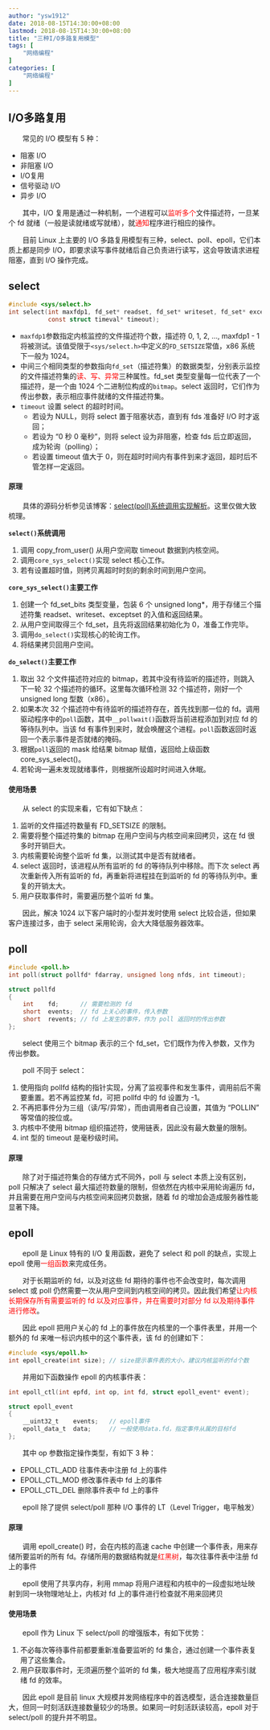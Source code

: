 ```yaml
---
author: "ysw1912"
date: 2018-08-15T14:30:00+08:00
lastmod: 2018-08-15T14:30:00+08:00
title: "三种I/O多路复用模型"
tags: [
    "网络编程"
]
categories: [
    "网络编程"
]
---
```


## I/O多路复用

&emsp;&emsp;常见的 I/O 模型有 5 种：

- 阻塞 I/O
- 非阻塞 I/O
- I/O复用
- 信号驱动 I/O
- 异步 I/O

&emsp;&emsp;其中，I/O 复用是通过一种机制，一个进程可以<font color=#ff0000>监听多个</font>文件描述符，一旦某个 fd 就绪（一般是读就绪或写就绪），就<font color=#ff0000>通知</font>程序进行相应的操作。

&emsp;&emsp;目前 Linux 上主要的 I/O 多路复用模型有三种，select、poll、epoll，它们本质上都是同步 I/O，即要求读写事件就绪后自己负责进行读写，这会导致请求进程阻塞，直到 I/O 操作完成。

## select

```c
#include <sys/select.h>
int select(int maxfdp1, fd_set* readset, fd_set* writeset, fd_set* exceptset, 
           const struct timeval* timeout);
```

- `maxfdp1`参数指定内核监控的文件描述符个数，描述符 0, 1, 2, ..., maxfdp1 - 1 将被测试。该值受限于`<sys/select.h>`中定义的`FD_SETSIZE`常值，x86 系统下一般为 1024。
- 中间三个相同类型的参数指向`fd_set`（描述符集）的数据类型，分别表示监控的文件描述符集的<font color=#ff0000>读、写、异常</font>三种属性。fd_set 类型变量每一位代表了一个描述符，是一个由 1024 个二进制位构成的`bitmap`。select 返回时，它们作为传出参数，表示相应事件就绪的文件描述符集。
- `timeout` 设置 select 的超时时间。
  - 若设为 NULL，则将 select 置于阻塞状态，直到有 fds 准备好 I/O 时才返回；
  - 若设为 “0 秒 0 毫秒”，则将 select 设为非阻塞，检查 fds 后立即返回，成为轮询（polling）；
  - 若设置 timeout 值大于 0，则在超时时间内有事件到来才返回，超时后不管怎样一定返回。

#### 原理

&emsp;&emsp;具体的源码分析参见该博客：[select(poll)系统调用实现解析](https://blog.csdn.net/lizhiguo0532/article/details/6568964)。这里仅做大致梳理。

**`select()`系统调用**

1. 调用 copy_from_user() 从用户空间取 timeout 数据到内核空间。
2. 调用`core_sys_select()`实现 select 核心工作。
3. 若有设置超时值，则拷贝离超时时刻的剩余时间到用户空间。

**`core_sys_select()`主要工作**

1. 创建一个 fd_set_bits 类型变量，包装 6 个 unsigned long*，用于存储三个描述符集 readset、writeset、exceptset 的入值和返回结果。
2. 从用户空间取得三个 fd_set，且先将返回结果初始化为 0，准备工作完毕。
3. 调用`do_select()`实现核心的轮询工作。
4. 将结果拷贝回用户空间。

**`do_select()`主要工作**

1. 取出 32 个文件描述符对应的 bitmap，若其中没有待监听的描述符，则跳入下一轮 32 个描述符的循环。这里每次循环检测 32 个描述符，刚好一个 unsigned long 型数（x86）。
2. 如果本次 32 个描述符中有待监听的描述符存在，首先找到那一位的 fd。调用驱动程序中的`poll`函数，其中`__pollwait()`函数将当前进程添加到对应 fd 的等待队列中。当该 fd 有事件到来时，就会唤醒这个进程。`poll`函数返回时返回一个表示事件是否就绪的掩码。
3. 根据`poll`返回的 mask 给结果 bitmap 赋值，返回给上级函数 core_sys_select()。
4. 若轮询一遍未发现就绪事件，则根据所设超时时间进入休眠。

#### 使用场景

&emsp;&emsp;从 select 的实现来看，它有如下缺点：

1. 监听的文件描述符数量有 FD_SETSIZE 的限制。
2. 需要将整个描述符集的 bitmap 在用户空间与内核空间来回拷贝，这在 fd 很多时开销巨大。
3. 内核需要轮询整个监听 fd 集，以测试其中是否有就绪者。
4. select 返回时，该进程从所有监听的 fd 的等待队列中移除。而下次 select 再次重新传入所有监听的 fd，再重新将进程挂在到监听的 fd 的等待队列中。重复的开销太大。
5. 用户获取事件时，需要遍历整个监听 fd 集。

&emsp;&emsp;因此，解决 1024 以下客户端时的小型并发时使用 select 比较合适，但如果客户连接过多，由于 select 采用轮询，会大大降低服务器效率。

## poll

```c
#include <poll.h>
int poll(struct pollfd* fdarray, unsigned long nfds, int timeout);

struct pollfd
{
    int    fd;		// 需要检测的 fd
    short  events;	// fd 上关心的事件，传入参数
    short  revents;	// fd 上发生的事件，作为 poll 返回时的传出参数
};
```

&emsp;&emsp;select 使用三个 bitmap 表示的三个 fd_set，它们既作为传入参数，又作为传出参数。

&emsp;&emsp;poll 不同于 select：

1. 使用指向 pollfd 结构的指针实现，分离了监视事件和发生事件，调用前后不需要重置。若不再监控某 fd，可把 pollfd 中的 fd 设置为 -1。
2. 不再把事件分为三组（读/写/异常），而由调用者自己设置，其值为 “POLLIN” 等常值的按位或。
3. 内核中不使用 bitmap 组织描述符，使用链表，因此没有最大数量的限制。
4. int 型的 timeout 是毫秒级时间。

#### 原理

&emsp;&emsp;除了对于描述符集合的存储方式不同外，poll 与 select 本质上没有区别，poll 只解决了 select 最大描述符数量的限制，但依然在内核中采用轮询遍历 fd，并且需要在用户空间与内核空间来回拷贝数据，随着 fd 的增加会造成服务器性能显著下降。

## epoll

&emsp;&emsp;epoll 是 Linux 特有的 I/O 复用函数，避免了 select 和 poll 的缺点，实现上 epoll 使用<font color=#ff0000>一组函数</font>来完成任务。

&emsp;&emsp;对于长期监听的 fd，以及对这些 fd 期待的事件也不会改变时，每次调用 select 或 poll 仍然需要一次从用户空间到内核空间的拷贝。因此我们希望<font color=#ff0000>让内核长期保存所有需要监听的 fd 以及对应事件，并在需要时对部分 fd 以及期待事件进行修改</font>。

&emsp;&emsp;因此 epoll 把用户关心的 fd 上的事件放在内核里的一个事件表里，并用一个额外的 fd 来唯一标识内核中的这个事件表，该 fd 的创建如下：

```c
#include <sys/epoll.h>
int epoll_create(int size);	// size提示事件表的大小，建议内核监听的fd个数
```

&emsp;&emsp;并用如下函数操作 epoll 的内核事件表：
```c
int epoll_ctl(int epfd, int op, int fd, struct epoll_event* event);

struct epoll_event
{
    __uint32_t    events;	// epoll事件
    epoll_data_t  data;		// 一般使用data.fd，指定事件从属的目标fd
};
```

&emsp;&emsp;其中 op 参数指定操作类型，有如下 3 种：

- EPOLL_CTL_ADD 往事件表中注册 fd 上的事件
- EPOLL_CTL_MOD 修改事件表中 fd 上的事件
- EPOLL_CTL_DEL 删除事件表中 fd 上的事件

&emsp;&emsp;epoll 除了提供 select/poll 那种 I/O 事件的 LT（Level Trigger，电平触发）

#### 原理

&emsp;&emsp;调用 epoll_create() 时，会在内核的高速 cache 中创建一个事件表，用来存储所要监听的所有 fd。存储所用的数据结构就是<font color=#ff0000>红黑树</font>，每次往事件表中注册 fd 上的事件

&emsp;&emsp;epoll 使用了共享内存，利用 mmap 将用户进程和内核中的一段虚拟地址映射到同一块物理地址上，内核对 fd 上的事件进行检查就不用来回拷贝

#### 使用场景

&emsp;&emsp;epoll 作为 Linux 下 select/poll 的增强版本，有如下优势：

1. 不必每次等待事件前都要重新准备要监听的 fd 集合，通过创建一个事件表复用了这些集合。
2. 用户获取事件时，无须遍历整个监听的 fd 集，极大地提高了应用程序索引就绪 fd 的效率。

&emsp;&emsp;因此 epoll 是目前 linux 大规模并发网络程序中的首选模型，适合连接数量巨大，但同一时刻活跃连接数量较少的场景。如果同一时刻活跃读较高，epoll 对于 select/poll 的提升并不明显。
